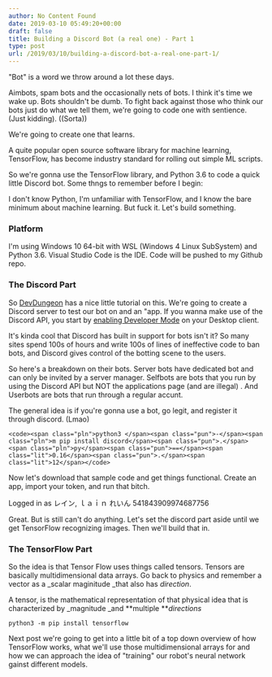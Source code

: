```yaml
---
author: No Content Found
date: 2019-03-10 05:49:20+00:00
draft: false
title: Building a Discord Bot (a real one) - Part 1
type: post
url: /2019/03/10/building-a-discord-bot-a-real-one-part-1/
---
```


"Bot" is a word we throw around a lot these days.

Aimbots, spam bots and the occasionally nets of bots. I think it's time we wake up. Bots shouldn't be dumb. To fight back against those who think our bots just do what we tell them, we're going to code one with sentience. (Just kidding). ((Sorta))

We're going to create one that learns.

A quite popular open source software library for machine learning, TensorFlow, has become industry standard for rolling out simple ML scripts.

So we're gonna use the TensorFlow library, and Python 3.6 to code a quick little Discord bot. Some thngs to remember before I begin:

I don't know Python, I'm unfamiliar with TensorFlow, and I know the bare minimum about machine learning. But fuck it. Let's build something.


### Platform


I'm using Windows 10 64-bit with WSL (Windows 4 Linux SubSystem) and Python 3.6. Visual Studio Code is the IDE. Code will be pushed to my Github repo.


### The Discord Part


So [DevDungeon](https://www.devdungeon.com/content/make-discord-bot-python) has a nice little tutorial on this. We're going to create a Discord server to test our bot on and an "app. If you wanna make use of the Discord API, you start by [enabling Developer Mode](https://discordia.me/developer-mode) on your Desktop client.

It's kinda cool that Discord has built in support for bots isn't it? So many sites spend 100s of hours and write 100s of lines of ineffective code to ban bots, and Discord gives control of the botting scene to the users.

So here's a breakdown on their bots. Server bots have dedicated bot and can only be invited by a server manager. Selfbots are bots that you run by using the Discord API but NOT the applications page (and are illegal) . And Userbots are bots that run through a regular accunt.

The general idea is if you're gonna use a bot, go legit, and register it through discord. (Lmao)

    
    <code><span class="pln">python3 </span><span class="pun">-</span><span class="pln">m pip install discord</span><span class="pun">.</span><span class="pln">py</span><span class="pun">==</span><span class="lit">0.16</span><span class="pun">.</span><span class="lit">12</span></code>


Now let's download that sample code and get things functional. Create an app, import your token, and run that bitch.

Logged in as
レイン, ｌａｉｎ れいん
541843909974687756

Great. But is still can't do anything. Let's set the discord part aside until we get TensorFlow recognizing images. Then we'll build that in.


### The TensorFlow Part


So the idea is that Tensor Flow uses things called tensors. Tensors are basically multidimensional data arrays. Go back to physics and remember a vector as a _scalar maginitude _that also has _direction_.

A tensor, is the mathematical representation of that physical idea that is characterized by _magnitude _and **multiple **_directions_

`python3 -m pip install tensorflow`

Next post we're going to get into a little bit of a top down overview of how TensorFlow works, what we'll use those multidimensional arrays for and how we can approach the idea of "training" our robot's neural network gainst different models.


